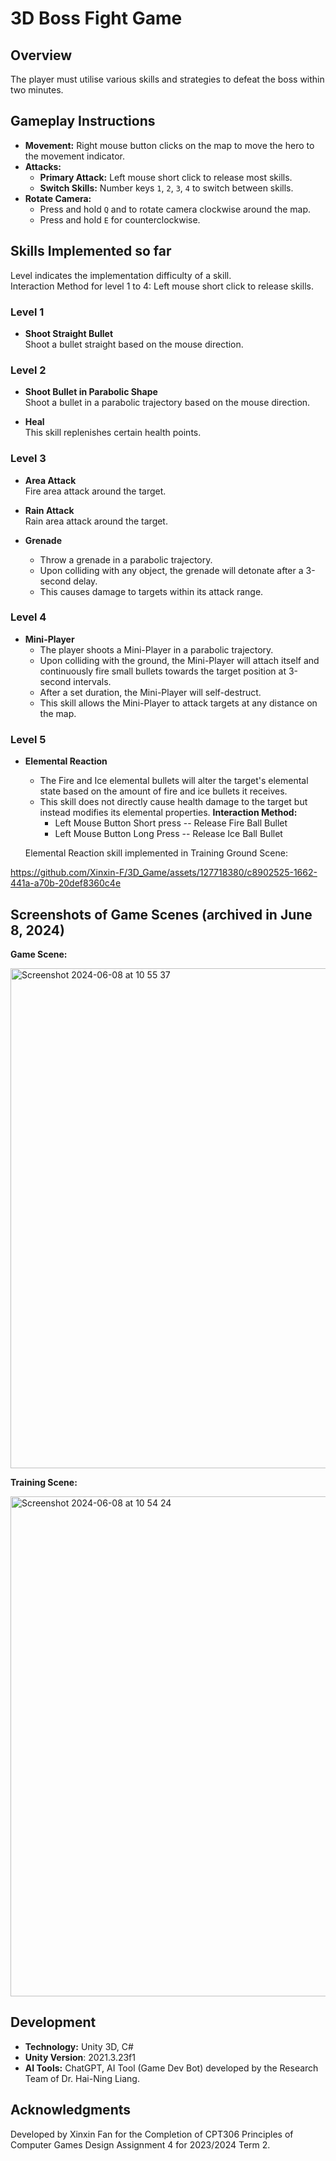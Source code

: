 # 3D Boss Fight Game

## Overview
The player must utilise various skills and strategies to defeat the boss within two minutes. 

## Gameplay Instructions
- **Movement:** Right mouse button clicks on the map to move the hero to the movement indicator. 
- **Attacks:**
  - **Primary Attack:** Left mouse short click to release most skills. 
  - **Switch Skills:** Number keys `1`, `2`, `3`, `4` to switch between skills.
- **Rotate Camera:**
  - Press and hold `Q` and to rotate camera clockwise around the map. 
  - Press and hold `E` for counterclockwise.

## Skills Implemented so far
Level indicates the implementation difficulty of a skill. \
Interaction Method for level 1 to 4: Left mouse short click to release skills. 


### Level 1
- **Shoot Straight Bullet**  
  Shoot a bullet straight based on the mouse direction.
  
### Level 2
- **Shoot Bullet in Parabolic Shape**  
  Shoot a bullet in a parabolic trajectory based on the mouse direction.
  
- **Heal**  
  This skill replenishes certain health points.

### Level 3
- **Area Attack**  
  Fire area attack around the target.

- **Rain Attack**  
  Rain area attack around the target.

- **Grenade**  
  - Throw a grenade in a parabolic trajectory.
  - Upon colliding with any object, the grenade will detonate after a 3-second delay.
  - This causes damage to targets within its attack range.

### Level 4
- **Mini-Player**  
  - The player shoots a Mini-Player in a parabolic trajectory.
  - Upon colliding with the ground, the Mini-Player will attach itself and continuously fire small bullets towards the target position at 3-second intervals.
  - After a set duration, the Mini-Player will self-destruct.
  - This skill allows the Mini-Player to attack targets at any distance on the map.

### Level 5
- **Elemental Reaction**  
  - The Fire and Ice elemental bullets will alter the target's elemental state based on the amount of fire and ice bullets it receives.
  - This skill does not directly cause health damage to the target but instead modifies its elemental properties.
  **Interaction Method:**
    - Left Mouse Button Short press -- Release Fire Ball Bullet
    - Left Mouse Button Long Press -- Release Ice Ball Bullet

  Elemental Reaction skill implemented in Training Ground Scene: 

https://github.com/Xinxin-F/3D_Game/assets/127718380/c8902525-1662-441a-a70b-20def8360c4e



## Screenshots of Game Scenes (archived in June 8, 2024)
**Game Scene:**

<img width="800" alt="Screenshot 2024-06-08 at 10 55 37" src="https://github.com/Xinxin-F/3D_Game/assets/127718380/5276851a-5aa6-4ead-933e-51ee7412d6a9">


**Training Scene:**

<img width="800" alt="Screenshot 2024-06-08 at 10 54 24" src="https://github.com/Xinxin-F/3D_Game/assets/127718380/2730eddc-f252-4ece-965e-9b91705424d4">


## Development
- **Technology:** Unity 3D, C#
- **Unity Version**: 2021.3.23f1
- **AI Tools:** ChatGPT, AI Tool (Game Dev Bot) developed by the Research Team of Dr. Hai-Ning Liang.


## Acknowledgments
Developed by Xinxin Fan for the Completion of CPT306 Principles of Computer Games Design Assignment 4 for 2023/2024 Term 2.


